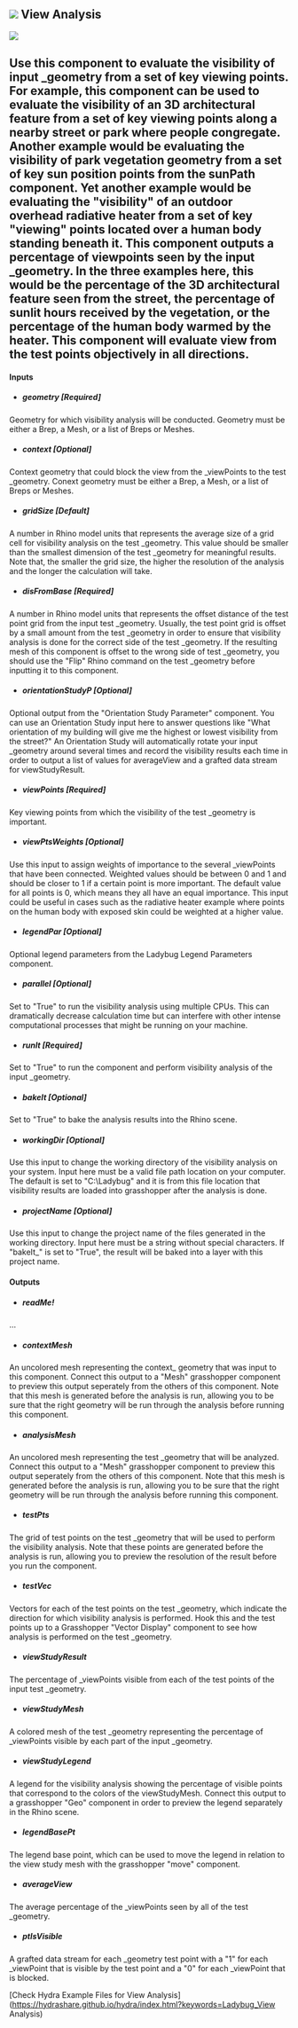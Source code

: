 ## ![](../../images/icons/View_Analysis.png) View Analysis

![](../../images/components/View_Analysis.png)

Use this component to evaluate the visibility of input _geometry from a set of key viewing points. For example, this component can be used to evaluate the visibility of an 3D architectural feature from a set of key viewing points along a nearby street or park where people congregate. Another example would be evaluating the visibility of park vegetation geometry from a set of key sun position points from the sunPath component. Yet another example would be evaluating the "visibility" of an outdoor overhead radiative heater from a set of key "viewing" points located over a human body standing beneath it. This component outputs a percentage of viewpoints seen by the input _geometry.  In the three examples here, this would be the percentage of the 3D architectural feature seen from the street, the percentage of sunlit hours received by the vegetation, or the percentage of the human body warmed by the heater. This component will evaluate view from the test points objectively in all directions.  - 

#### Inputs
* ##### geometry [Required]
Geometry for which visibility analysis will be conducted.  Geometry must be either a Brep, a Mesh, or a list of Breps or Meshes.
* ##### context [Optional]
Context geometry that could block the view from the _viewPoints to the test _geometry.  Conext geometry must be either a Brep, a Mesh, or a list of Breps or Meshes.
* ##### gridSize [Default]
A number in Rhino model units that represents the average size of a grid cell for visibility analysis on the test _geometry.  This value should be smaller than the smallest dimension of the test _geometry for meaningful results.  Note that, the smaller the grid size, the higher the resolution of the analysis and the longer the calculation will take.
* ##### disFromBase [Required]
A number in Rhino model units that represents the offset distance of the test point grid from the input test _geometry.  Usually, the test point grid is offset by a small amount from the test _geometry in order to ensure that visibility analysis is done for the correct side of the test _geometry.  If the resulting mesh of this component is offset to the wrong side of test _geometry, you should use the "Flip" Rhino command on the test _geometry before inputting it to this component.
* ##### orientationStudyP [Optional]
Optional output from the "Orientation Study Parameter" component.  You can use an Orientation Study input here to answer questions like "What orientation of my building will give me the highest or lowest visibility from the street?"  An Orientation Study will automatically rotate your input _geometry around several times and record the visibility results each time in order to output a list of values for averageView and a grafted data stream for viewStudyResult.
* ##### viewPoints [Required]
Key viewing points from which the visibility of the test _geometry is important.
* ##### viewPtsWeights [Optional]
Use this input to assign weights of importance to the several _viewPoints that have been connected.  Weighted values should be between 0 and 1 and should be closer to 1 if a certain point is more important. The default value for all points is 0, which means they all have an equal importance. This input could be useful in cases such as the radiative heater example where points on the human body with exposed skin could be weighted at a higher value.
* ##### legendPar [Optional]
Optional legend parameters from the Ladybug Legend Parameters component.
* ##### parallel [Optional]
Set to "True" to run the visibility analysis using multiple CPUs.  This can dramatically decrease calculation time but can interfere with other intense computational processes that might be running on your machine.
* ##### runIt [Required]
Set to "True" to run the component and perform visibility analysis of the input _geometry.
* ##### bakeIt [Optional]
Set to "True" to bake the analysis results into the Rhino scene.
* ##### workingDir [Optional]
Use this input to change the working directory of the visibility analysis on your system. Input here must be a valid file path location on your computer.  The default is set to "C:\Ladybug" and it is from this file location that visibility results are loaded into grasshopper after the analysis is done.
* ##### projectName [Optional]
Use this input to change the project name of the files generated in the working directory.  Input here must be a string without special characters.  If "bakeIt_" is set to "True", the result will be baked into a layer with this project name.

#### Outputs
* ##### readMe!
...
* ##### contextMesh
An uncolored mesh representing the context_ geometry that was input to this component. Connect this output to a "Mesh" grasshopper component to preview this output seperately from the others of this component. Note that this mesh is generated before the analysis is run, allowing you to be sure that the right geometry will be run through the analysis before running this component.
* ##### analysisMesh
An uncolored mesh representing the test _geometry that will be analyzed.  Connect this output to a "Mesh" grasshopper component to preview this output seperately from the others of this component. Note that this mesh is generated before the analysis is run, allowing you to be sure that the right geometry will be run through the analysis before running this component.
* ##### testPts
The grid of test points on the test _geometry that will be used to perform the visibility analysis.  Note that these points are generated before the analysis is run, allowing you to preview the resolution of the result before you run the component.
* ##### testVec
Vectors for each of the test points on the test _geometry, which indicate the direction for which visibility analysis is performed.  Hook this and the test points up to a Grasshopper "Vector Display" component to see how analysis is performed on the test _geometry.
* ##### viewStudyResult
The percentage of _viewPoints visible from each of the test points of the input test _geometry.
* ##### viewStudyMesh
A colored mesh of the test _geometry representing the percentage of _viewPoints visible by each part of the input _geometry.
* ##### viewStudyLegend
A legend for the visibility analysis showing the percentage of visible points that correspond to the colors of the viewStudyMesh. Connect this output to a grasshopper "Geo" component in order to preview the legend separately in the Rhino scene.  
* ##### legendBasePt
The legend base point, which can be used to move the legend in relation to the view study mesh with the grasshopper "move" component.
* ##### averageView
The average percentage of the _viewPoints seen by all of the test _geometry.
* ##### ptIsVisible
A grafted data stream for each _geometry test point with a "1" for each _viewPoint that is visible by the test point and a "0" for each _viewPoint that is blocked.


[Check Hydra Example Files for View Analysis](https://hydrashare.github.io/hydra/index.html?keywords=Ladybug_View Analysis)